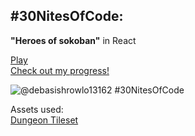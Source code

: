 ## #30NitesOfCode:
**"Heroes of sokoban"** in React 

[Play](https://heroes-of-sokoban.netlify.app/)\
[Check out my progress!](https://www.codedex.io/@debasishrowlo13162/30-nites-of-code) 

![@debasishrowlo13162 #30NitesOfCode](https://www.codedex.io/api/petStatus?user=debasishrowlo13162)

Assets used:\
[Dungeon Tileset](https://secrethideout.itch.io/rogue-dungeon-tileset-16x16)